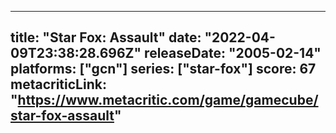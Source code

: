 
---
title: "Star Fox: Assault"
date: "2022-04-09T23:38:28.696Z"
releaseDate: "2005-02-14"
platforms: ["gcn"]
series: ["star-fox"]
score: 67
metacriticLink: "https://www.metacritic.com/game/gamecube/star-fox-assault"
---
